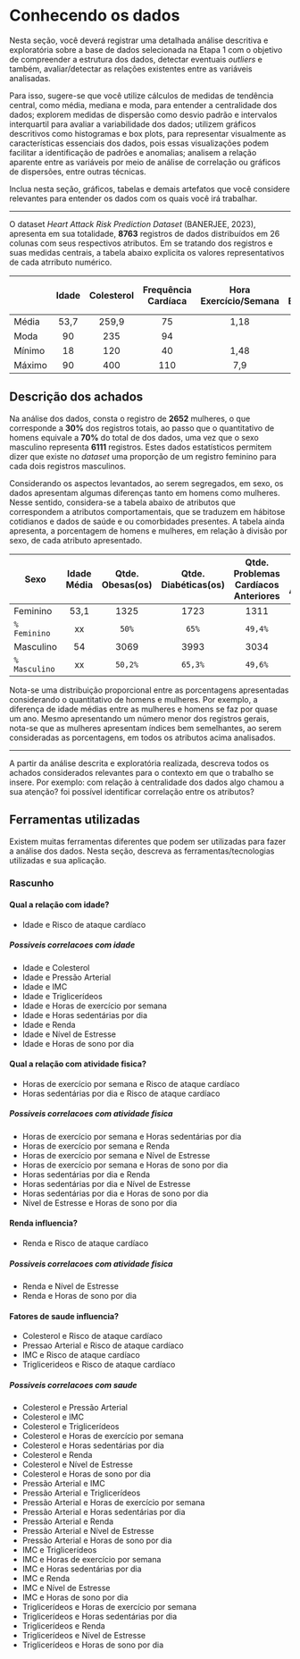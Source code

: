 # Conhecendo os dados

Nesta seção, você deverá registrar uma detalhada análise descritiva e exploratória sobre a base de dados selecionada na Etapa 1 com o objetivo de compreender a estrutura dos dados, detectar eventuais _outliers_ e também, avaliar/detectar as relações existentes entre as variáveis analisadas.

Para isso, sugere-se que você utilize cálculos de medidas de tendência central, como média, mediana e moda, para entender a centralidade dos dados; explorem medidas de dispersão como desvio padrão e intervalos interquartil para avaliar a variabilidade dos dados; utilizem gráficos descritivos como histogramas e box plots, para representar visualmente as características essenciais dos dados, pois essas visualizações podem facilitar a identificação de padrões e anomalias; analisem a relação aparente entre as variáveis por meio de análise de correlação ou gráficos de dispersões, entre outras técnicas. 

Inclua nesta seção, gráficos, tabelas e demais artefatos que você considere relevantes para entender os dados com os quais você irá trabalhar. 



----


O dataset _Heart Attack Risk Prediction Dataset_ (BANERJEE, 2023), apresenta em sua totalidade, **8763** registros de dados distribuídos em 26 colunas com seus respectivos atributos. Em se tratando dos registros e suas medidas centrais, a tabela abaixo explicita os valores representativos de cada atrributo numérico.

| |Idade|Colesterol|Frequência Cardíaca|Hora Exercício/Semana|Nível Estresse|Horas Sedentárias/Dia|Renda| IMC |Triglicerídios|Dias Atividade Física|Horas Sono/Dia|
|-| :---:| :---: | :---: | :---: | :---: | :---: | :---: |  :---: |  :---:|  :---: |  :---: |
|Média| 53,7 | 259,9 |  75  | 1,18 |  5,4  |  1,16  | 158.263,18 |   | 417,7 |  3,4 | 10 |
|Moda| 90 | 235 | 94 |     |  2 |    |  22.527,80 |    | 799 | 3 | 10 |
|Mínimo| 18 | 120 | 40 | 1,48 | 1 |   | 20.062,00 |    | 30 | 0 | 4 |
|Máximo| 90 | 400 | 110 | 7,9 | 10 |   | 299.954,00 |   | 800 | 7 | 10 |

## Descrição dos achados

Na análise dos dados, consta o registro de **2652** mulheres, o que corresponde a **30%** dos registros totais, ao passo que o quantitativo de homens equivale a **70%** do total de dos dados, uma vez que o sexo masculino representa **6111** registros. Estes dados estatísticos permitem dizer que existe no _dataset_ uma proporção de um registro feminino para cada dois registros masculinos.

Considerando os aspectos levantados, ao serem segregados, em sexo, os dados apresentam algumas diferenças tanto em homens como mulheres. Nesse sentido, considera-se a tabela abaixo de atributos que correspondem a atributos comportamentais, que se traduzem em hábitose cotidianos e dados de saúde e ou comorbidades presentes. A tabela ainda apresenta, a porcentagem de homens e mulheres, em relação à divisão por sexo, de cada atributo apresentado.

|  Sexo | Idade Média | Qtde. Obesas(os) | Qtde. Diabéticas(os) | Qtde. Problemas Cardíacos Anteriores | Qtde. Usa Alcool |
|-------| :---: | :---: | :---:|  :---: |  :---: |
| Feminino | 53,1 | 1325 | 1723 | 1311 | 1582 |
| `% Feminino` | xx | `50%` | `65%` | `49,4%` | `59,7%`|
| Masculino | 54 | 3069 | 3993 | 3034 | 3659 |
| `% Masculino` | xx | `50,2%` | `65,3%` | `49,6%` | `59,9%` |

Nota-se uma distribuição proporcional entre as porcentagens apresentadas considerando o quantitativo de homens e mulheres. Por exemplo, a diferença de idade médias entre as mulheres e homens se faz por quase um ano. Mesmo apresentando um número menor dos registros gerais, nota-se que as mulheres apresentam índices bem semelhantes, ao serem consideradas as porcentagens, em todos os atributos acima analisados. 


----

A partir da análise descrita e exploratória realizada, descreva todos os achados considerados relevantes para o contexto em que o trabalho se insere. Por exemplo: com relação à centralidade dos dados algo chamou a sua atenção? foi possível identificar correlação entre os atributos?

## Ferramentas utilizadas

Existem muitas ferramentas diferentes que podem ser utilizadas para fazer a análise dos dados. Nesta seção, descreva as ferramentas/tecnologias utilizadas e sua aplicação.

### Rascunho

#### Qual a relação com idade?
- Idade e Risco de ataque cardíaco

##### Possiveis correlacoes com idade
- Idade e Colesterol
- Idade e Pressão Arterial
- Idade e IMC
- Idade e Triglicerídeos
- Idade e Horas de exercício por semana
- Idade e Horas sedentárias por dia
- Idade e Renda
- Idade e Nível de Estresse
- Idade e Horas de sono por dia

#### Qual a relação com atividade fisica?
- Horas de exercício por semana e Risco de ataque cardíaco
- Horas sedentárias por dia e Risco de ataque cardíaco

##### Possiveis correlacoes com atividade fisica
- Horas de exercício por semana e Horas sedentárias por dia
- Horas de exercício por semana e Renda
- Horas de exercício por semana e Nível de Estresse
- Horas de exercício por semana e Horas de sono por dia
- Horas sedentárias por dia e Renda
- Horas sedentárias por dia e Nível de Estresse
- Horas sedentárias por dia e Horas de sono por dia
- Nível de Estresse e Horas de sono por dia

#### Renda influencia?
- Renda e Risco de ataque cardíaco

##### Possiveis correlacoes com atividade fisica
- Renda e Nível de Estresse
- Renda e Horas de sono por dia

#### Fatores de saude influencia?
- Colesterol e Risco de ataque cardíaco
- Pressao Arterial e Risco de ataque cardíaco
- IMC e Risco de ataque cardíaco
- Triglicerideos e Risco de ataque cardíaco

##### Possiveis correlacoes com saude
- Colesterol e Pressão Arterial
- Colesterol e IMC
- Colesterol e Triglicerídeos
- Colesterol e Horas de exercício por semana
- Colesterol e Horas sedentárias por dia
- Colesterol e Renda
- Colesterol e Nível de Estresse
- Colesterol e Horas de sono por dia
- Pressão Arterial e IMC
- Pressão Arterial e Triglicerídeos
- Pressão Arterial e Horas de exercício por semana
- Pressão Arterial e Horas sedentárias por dia
- Pressão Arterial e Renda
- Pressão Arterial e Nível de Estresse
- Pressão Arterial e Horas de sono por dia
- IMC e Triglicerídeos
- IMC e Horas de exercício por semana
- IMC e Horas sedentárias por dia
- IMC e Renda
- IMC e Nível de Estresse
- IMC e Horas de sono por dia
- Triglicerídeos e Horas de exercício por semana
- Triglicerídeos e Horas sedentárias por dia
- Triglicerídeos e Renda
- Triglicerídeos e Nível de Estresse
- Triglicerídeos e Horas de sono por dia

